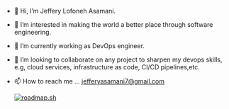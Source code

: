 - 👋 Hi, I’m Jeffery Lofoneh Asamani.
- 👀 I’m interested in making the world a better place through software engineering.
- 🌱 I’m currently working as DevOps engineer.
- 💞️ I’m looking to collaborate on any project to sharpen my devops skills, e.g, cloud services, infrastructure as code, CI/CD pipelines,etc.
- 📫 How to reach me ... jefferyasamani7@gmail.com
  
  [![roadmap.sh](https://roadmap.sh/card/wide/659518eaae22c125231524ad?variant=dark)](https://roadmap.sh)
<!---
MrLofo7/MrLofo7 is a ✨ special ✨ repository because its `README.md` (this file) appears on your GitHub profile.
You can click the Preview link to take a look at your changes.
--->

